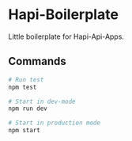 # Hapi-Boilerplate

Little boilerplate for Hapi-Api-Apps.


## Commands

```sh
# Run test
npm test

# Start in dev-mode
npm run dev

# Start in production mode
npm start
```

